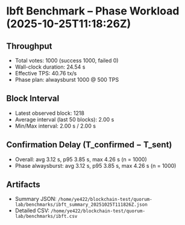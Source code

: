 # Ibft Benchmark – Phase Workload (2025-10-25T11:18:26Z)

## Throughput
- Total votes: 1000 (success 1000, failed 0)
- Wall-clock duration: 24.54 s
- Effective TPS: 40.76 tx/s
- Phase plan: alwaysburst 1000 @ 500 TPS

## Block Interval
- Latest observed block: 1218
- Average interval (last 50 blocks): 2.00 s
- Min/Max interval: 2.00 s / 2.00 s

## Confirmation Delay (T_confirmed − T_sent)
- Overall: avg 3.12 s, p95 3.85 s, max 4.26 s (n = 1000)
- Phase alwaysburst: avg 3.12 s, p95 3.85 s, max 4.26 s (n = 1000)

## Artifacts
- Summary JSON: `/home/ye422/blockchain-test/quorum-lab/benchmarks/ibft_summary_20251025T111826Z.json`
- Detailed CSV: `/home/ye422/blockchain-test/quorum-lab/benchmarks/ibft.csv`
